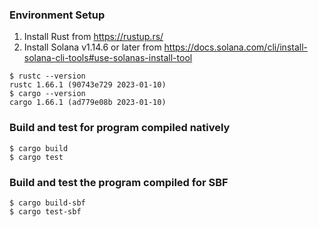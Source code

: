 ### Environment Setup

1. Install Rust from https://rustup.rs/
2. Install Solana v1.14.6 or later from https://docs.solana.com/cli/install-solana-cli-tools#use-solanas-install-tool

```
$ rustc --version
rustc 1.66.1 (90743e729 2023-01-10) 
$ cargo --version
cargo 1.66.1 (ad779e08b 2023-01-10)
```


### Build and test for program compiled natively

```
$ cargo build
$ cargo test
```

### Build and test the program compiled for SBF

```
$ cargo build-sbf
$ cargo test-sbf
```

